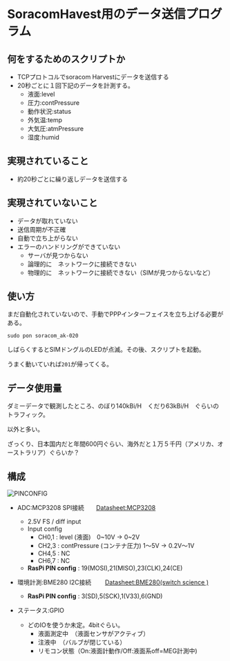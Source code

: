 # SoracomHavest用のデータ送信プログラム

## 何をするためのスクリプトか

- TCPプロトコルでsoracom Harvestにデータを送信する
- 20秒ごとに１回下記のデータを計測する。
  - 液面:level
  - 圧力:contPressure
  - 動作状況:status
  - 外気温:temp
  - 大気圧:atmPressure
  - 湿度:humid

## 実現されていること
- 約20秒ごとに繰り返しデータを送信する


## 実現されていないこと
- データが取れていない
- 送信周期が不正確
- 自動で立ち上がらない
- エラーのハンドリングができていない
  - サーバが見つからない
  - 論理的に　ネットワークに接続できない
  - 物理的に　ネットワークに接続できない（SIMが見つからないなど）

## 使い方
まだ自動化されていないので、手動でPPPインターフェイスを立ち上げる必要がある。

`sudo pon soracom_ak-020`

しばらくするとSIMドングルのLEDが点滅。その後、スクリプトを起動。

うまく動いていれば`201`が帰ってくる。

## データ使用量
ダミーデータで観測したところ、のぼり140kBi/H　くだり63kBi/H　ぐらいのトラフィック。

以外と多い。

ざっくり、日本国内だと年間600円ぐらい、海外だと１万５千円（アメリカ、オーストラリア）ぐらいか？

## 構成

![PINCONFIG](https://user-images.githubusercontent.com/9587359/49682538-37840600-faf9-11e8-9961-4d8529ed1cbd.png)


- ADC:MCP3208  SPI接続　　[Datasheet:MCP3208](http://ww1.microchip.com/downloads/en/DeviceDoc/21298e.pdf)
  - 2.5V FS / diff input
  - Input config
    - CH0,1 : level (液面)　0~10V -> 0~2V
    - CH2,3 : contPressure (コンテナ圧力) 1〜5V -> 0.2V〜1V
    - CH4,5 : NC
    - CH6,7 : NC
  - __RasPi PIN config__ :  19(MOSI),21(MISO),23(CLK),24(CE)


- 環境計測:BME280  I2C接続　　
[Datasheet:BME280(switch science )](https://www.switch-science.com/catalog/2236/)
  - __RasPi PIN config__ : 3(SD),5(SCK),1(V33),6(GND)


- ステータス:GPIO
  - どのIOを使うか未定。4bitぐらい。
    - 液面測定中　（液面センサがアクティブ）
    - 注液中　（バルブが閉じている）
    - リモコン状態（On:液面計動作/Off:液面系off=MEG計測中)
